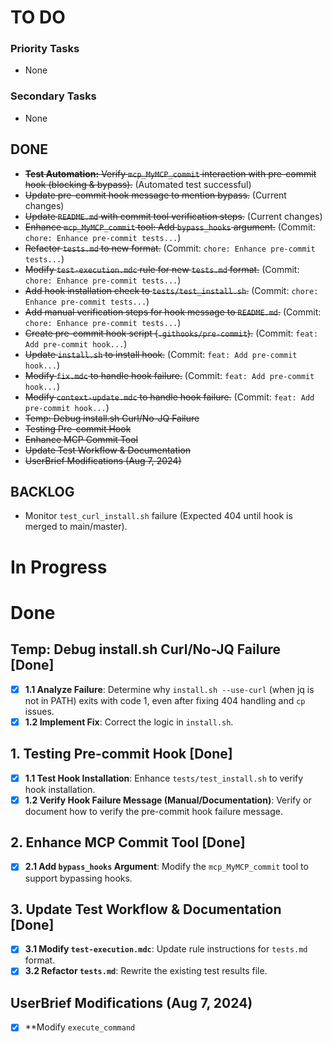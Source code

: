# TO DO

### Priority Tasks

*   None

### Secondary Tasks

*   None

## DONE

*   ~~**Test Automation:** Verify `mcp_MyMCP_commit` interaction with pre-commit hook (blocking & bypass).~~ (Automated test successful)
*   ~~Update pre-commit hook message to mention bypass.~~ (Current changes)
*   ~~Update `README.md` with commit tool verification steps.~~ (Current changes)
*   ~~Enhance `mcp_MyMCP_commit` tool: Add `bypass_hooks` argument.~~ (Commit: `chore: Enhance pre-commit tests...`)
*   ~~Refactor `tests.md` to new format.~~ (Commit: `chore: Enhance pre-commit tests...`)
*   ~~Modify `test-execution.mdc` rule for new `tests.md` format.~~ (Commit: `chore: Enhance pre-commit tests...`)
*   ~~Add hook installation check to `tests/test_install.sh`.~~ (Commit: `chore: Enhance pre-commit tests...`)
*   ~~Add manual verification steps for hook message to `README.md`.~~ (Commit: `chore: Enhance pre-commit tests...`)
*   ~~Create pre-commit hook script (`.githooks/pre-commit`).~~ (Commit: `feat: Add pre-commit hook...`)
*   ~~Update `install.sh` to install hook.~~ (Commit: `feat: Add pre-commit hook...`)
*   ~~Modify `fix.mdc` to handle hook failure.~~ (Commit: `feat: Add pre-commit hook...`)
*   ~~Modify `context-update.mdc` to handle hook failure.~~ (Commit: `feat: Add pre-commit hook...`)
*   ~~Temp: Debug install.sh Curl/No-JQ Failure~~ 
*   ~~Testing Pre-commit Hook~~ 
*   ~~Enhance MCP Commit Tool~~ 
*   ~~Update Test Workflow & Documentation~~ 
*   ~~UserBrief Modifications (Aug 7, 2024)~~ 


## BACKLOG

*   Monitor `test_curl_install.sh` failure (Expected 404 until hook is merged to main/master).

# In Progress


# Done

## Temp: Debug install.sh Curl/No-JQ Failure [Done]
- [x] **1.1 Analyze Failure**: Determine why `install.sh --use-curl` (when jq is not in PATH) exits with code 1, even after fixing 404 handling and `cp` issues.
- [x] **1.2 Implement Fix**: Correct the logic in `install.sh`.

## 1. Testing Pre-commit Hook [Done]
- [x] **1.1 Test Hook Installation**: Enhance `tests/test_install.sh` to verify hook installation.
- [x] **1.2 Verify Hook Failure Message (Manual/Documentation)**: Verify or document how to verify the pre-commit hook failure message.

## 2. Enhance MCP Commit Tool [Done]
- [x] **2.1 Add `bypass_hooks` Argument**: Modify the `mcp_MyMCP_commit` tool to support bypassing hooks.

## 3. Update Test Workflow & Documentation [Done]
- [x] **3.1 Modify `test-execution.mdc`**: Update rule instructions for `tests.md` format.
- [x] **3.2 Refactor `tests.md`**: Rewrite the existing test results file.

## UserBrief Modifications (Aug 7, 2024)
- [x] **Modify `execute_command`